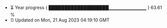 - ⏳ Year progress { ███████████████████▁▁▁▁▁▁▁▁▁▁▁ } 63.61 %
- ⏰ Updated on Mon, 21 Aug 2023 04:19:10 GMT

